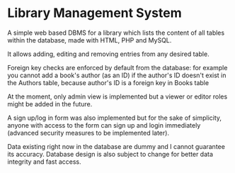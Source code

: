 <h1>Library Management System</h1>

A simple web based DBMS for a library which lists the content of all tables within the database, made with HTML, PHP and MySQL.

It allows adding, editing and removing entries from any desired table. 

Foreign key checks are enforced by default from the database: for example you cannot add a book's author (as an ID) if the author's ID doesn't exist in the Authors table, because author's ID is a foreign key in Books table

At the moment, only admin view is implemented but a viewer or editor roles might be added in the future.

A sign up/log in form was also implemented but for the sake of simplicity, anyone with access to the form can sign up and login immediately (advanced security measures to be implemented later).

Data existing right now in the database are dummy and I cannot guarantee its accuracy. Database design is also subject to change for better data integrity and fast access.
